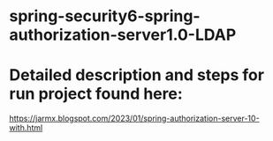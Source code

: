 ﻿# spring-security6-spring-authorization-server1.0-LDAP
# Detailed description and steps for run project found here: 
https://jarmx.blogspot.com/2023/01/spring-authorization-server-10-with.html
